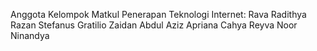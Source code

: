 Anggota Kelompok Matkul Penerapan Teknologi Internet:
Rava Radithya Razan
Stefanus Gratilio
Zaidan Abdul Aziz
Apriana Cahya
Reyva Noor
Ninandya

